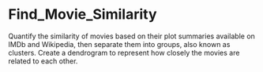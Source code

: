 # Find_Movie_Similarity
Quantify the similarity of movies based on their plot summaries available on IMDb and Wikipedia, then separate them into groups, also known as clusters.   Create a dendrogram to represent how closely the movies are related to each other.
